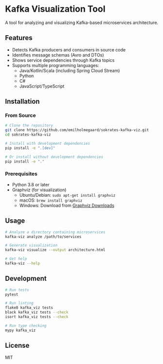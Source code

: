 # Kafka Visualization Tool

A tool for analyzing and visualizing Kafka-based microservices architecture.

## Features

- Detects Kafka producers and consumers in source code
- Identifies message schemas (Avro and DTOs)
- Shows service dependencies through Kafka topics
- Supports multiple programming languages:
  - Java/Kotlin/Scala (including Spring Cloud Stream)
  - Python
  - C#
  - JavaScript/TypeScript

## Installation

### From Source

```bash
# Clone the repository
git clone https://github.com/emilholmegaard/sokrates-kafka-viz.git
cd sokrates-kafka-viz

# Install with development dependencies
pip install -e ".[dev]"

# Or install without development dependencies
pip install -e "."
```

### Prerequisites

- Python 3.8 or later
- Graphviz (for visualization)
  - Ubuntu/Debian: `sudo apt-get install graphviz`
  - macOS: `brew install graphviz`
  - Windows: Download from [Graphviz Downloads](https://graphviz.org/download/)

## Usage

```bash
# Analyze a directory containing microservices
kafka-viz analyze /path/to/services

# Generate visualization
kafka-viz visualize --output architecture.html

# Get help
kafka-viz --help
```

## Development

```bash
# Run tests
pytest

# Run linting
flake8 kafka_viz tests
black kafka_viz tests --check
isort kafka_viz tests --check

# Run type checking
mypy kafka_viz
```

## License

MIT